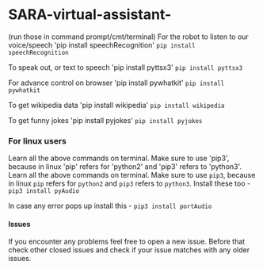 # SARA-virtual-assistant-
(run those in command prompt/cmt/terminal)
For the robot to listen to our voice/speech
'pip install speechRecognition'
`pip install speechRecognition`

To speak out, or text to speech
'pip install pyttsx3'
`pip install pyttsx3`

For advance control on browser
'pip install pywhatkit'
`pip install pywhatkit`

To get wikipedia data
'pip install wikipedia'
`pip install wikipedia`

To get funny jokes
'pip install pyjokes'
`pip install pyjokes`

### For linux users
Learn all the above commands on terminal. Make sure to use 'pip3', because in linux 'pip' refers for 'python2' and 'pip3' refers to 'python3'.
Learn all the above commands on terminal. Make sure to use `pip3`, because in linux `pip` refers for `python2` and `pip3` refers to `python3`.
Install these too - 
`pip3 install pyAudio`

In case any error pops up install this -
`pip3 install portAudio`

#### Issues
If you encounter any problems feel free to open a new issue. Before that check other closed issues and check if your issue matches with any older issues.
